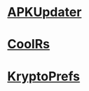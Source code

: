 # [APKUpdater](https://github.com/rumboalla/apkupdater)
# [CoolRs](https://github.com/rumboalla/coolrs)
# [KryptoPrefs](https://github.com/rumboalla/KryptoPrefs)
